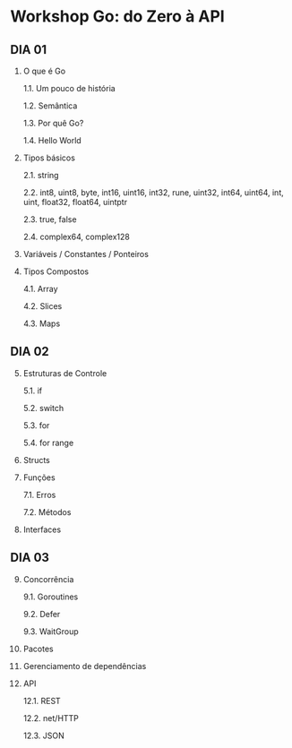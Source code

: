 # Workshop Go: do Zero à API

## DIA 01

1. O que é Go

    1.1. Um pouco de história

    1.2. Semântica

    1.3. Por quê Go?

    1.4. Hello World

2. Tipos básicos
    
    2.1. string

    2.2. int8, uint8, byte, int16, uint16, int32, rune, uint32, int64, uint64, int, uint, float32, float64, uintptr

    2.3. true, false

    2.4. complex64, complex128

3. Variáveis / Constantes / Ponteiros
4. Tipos Compostos
    
    4.1. Array

    4.2. Slices

    4.3. Maps

## DIA 02

5. Estruturas de Controle

    5.1. if
    
    5.2. switch

    5.3. for
    
    5.4. for range

6. Structs

7. Funções

    7.1. Erros

    7.2. Métodos

8. Interfaces

## DIA 03

9. Concorrência

    9.1. Goroutines

    9.2. Defer

    9.3. WaitGroup

10. Pacotes

11. Gerenciamento de dependências

12. API

    12.1. REST

    12.2. net/HTTP

    12.3. JSON